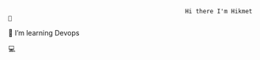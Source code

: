                                                      Hi there I'm Hikmet 👋

🔭 I’m learning Devops

💻




<!---
HejiKaGH/HejiKaGH is a ✨ special ✨ repository because its `README.md` (this file) appears on your GitHub profile.
You can click the Preview link to take a look at your changes.
--->
